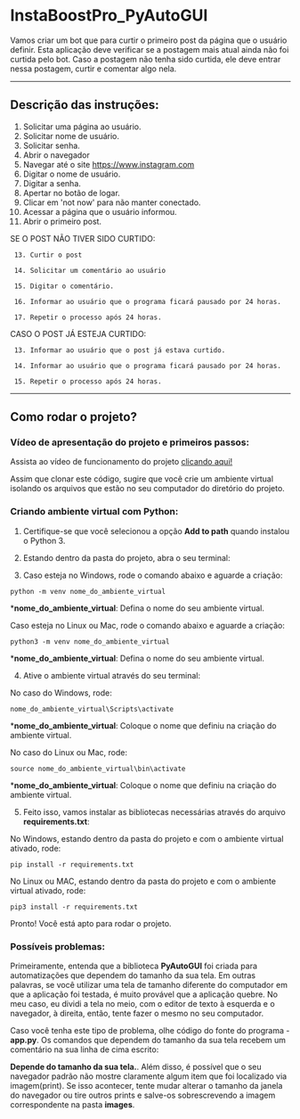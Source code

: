# InstaBoostPro_PyAutoGUI
Vamos criar um bot que para curtir o primeiro post da página que o usuário definir. Esta aplicação deve verificar se a postagem mais atual ainda não foi curtida pelo bot. Caso a postagem não tenha sido curtida, ele deve entrar nessa postagem, curtir e comentar algo nela.

***

## Descrição das instruções: 

1.  Solicitar uma página ao usuário.
2. Solicitar nome de usuário.
3.  Solicitar senha.
4.  Abrir o navegador
5.  Navegar até o site https://www.instagram.com
6.  Digitar o nome de usuário.
7.  Digitar a senha.
8.  Apertar no botão de logar.
9.  Clicar em 'not now' para não manter conectado.
10.  Acessar a página que o usuário informou.
11.  Abrir o primeiro post.

SE O POST NÃO TIVER SIDO CURTIDO:
 
     13. Curtir o post
     
     14. Solicitar um comentário ao usuário
         
     15. Digitar o comentário.
     
     16. Informar ao usuário que o programa ficará pausado por 24 horas.
     
     17. Repetir o processo após 24 horas.

CASO O POST JÁ ESTEJA CURTIDO:
     
     13. Informar ao usuário que o post já estava curtido.
     
     14. Informar ao usuário que o programa ficará pausado por 24 horas.
     
     15. Repetir o processo após 24 horas.

***

## Como rodar o projeto?

### Vídeo de apresentação do projeto e primeiros passos:

Assista ao vídeo de funcionamento do projeto  [clicando aqui!](https://www.linkedin.com/feed/update/urn:li:activity:7084661680470667264/) 

Assim que clonar este código, sugire que você crie um ambiente virtual isolando os arquivos que estão no seu computador do diretório do projeto.

### Criando ambiente virtual com Python:

1. Certifique-se que você selecionou a opção **Add to path** quando instalou o Python 3.

2. Estando dentro da pasta do projeto, abra o seu terminal:

3. Caso esteja no Windows, rode o comando abaixo e aguarde a criação:

```
python -m venv nome_do_ambiente_virtual
```
***nome_do_ambiente_virtual**: Defina o nome do seu ambiente virtual.

Caso esteja no Linux ou Mac, rode o comando abaixo e aguarde a criação:

```
python3 -m venv nome_do_ambiente_virtual
```
***nome_do_ambiente_virtual**: Defina o nome do seu ambiente virtual.

4. Ative o ambiente virtual através do seu terminal:

No caso do Windows, rode:
```
nome_do_ambiente_virtual\Scripts\activate
```
***nome_do_ambiente_virtual**: Coloque o nome que definiu na criação do ambiente virtual.

No caso do Linux ou Mac, rode:
```
source nome_do_ambiente_virtual\bin\activate
```
***nome_do_ambiente_virtual**: Coloque o nome que definiu na criação do ambiente virtual.

5. Feito isso, vamos instalar as bibliotecas necessárias através do arquivo **requirements.txt**:

No Windows, estando dentro da pasta do projeto  e com o ambiente virtual ativado, rode:

```
pip install -r requirements.txt
```

No Linux ou MAC, estando dentro da pasta do projeto e com o ambiente virtual ativado, rode:
```
pip3 install -r requirements.txt
```

Pronto! Você está apto para rodar o projeto.

### Possíveis problemas:

Primeiramente, entenda que a biblioteca **PyAutoGUI** foi criada para automatizações que dependem do tamanho da sua tela. Em outras palavras, se você utilizar uma tela de tamanho diferente do computador em que a aplicação foi testada, é muito provável que a aplicação quebre. No meu caso, eu dividi a tela no meio, com o editor de texto à esquerda e o navegador, à direita, então, tente fazer o mesmo no seu computador.


Caso você tenha este tipo de problema, olhe código do fonte do programa - **app.py**. Os comandos que dependem do tamanho da sua tela recebem um comentário na sua linha de cima escrito: 

**Depende do tamanho da sua tela.**. Além disso, é possível que o seu navegador padrão não mostre claramente algum item que foi localizado via imagem(print). Se isso acontecer, tente mudar alterar o tamanho da janela do navegador ou tire outros prints e salve-os sobrescrevendo a imagem correspondente na pasta **images**.

